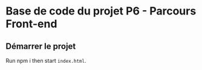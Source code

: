 # Base de code du projet P6 - Parcours Front-end

## Démarrer le projet

Run npm i then start `index.html`.
